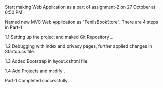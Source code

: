 Start making Web Application as a part of assignment-2 on 27 October at 6:50 PM

Named new MVC Web Application as "FenilsBookStore". There are 4 steps in Part-1 

1.1 Setting up the project and maked Git Repository.... 

1.2 Debugging with index and privacy pages, further applied changes in Startup.cs file. 

1.3 Added Bootstrap in layout.cshtml file.

1.4 Add Projects and modify . 

Part-1 Completed successfully
